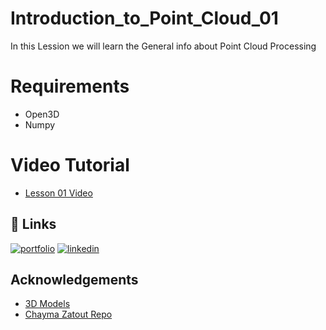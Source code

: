 
# Introduction_to_Point_Cloud_01

In this Lession we will learn the General info about Point Cloud Processing 

# Requirements 
* Open3D
* Numpy

# Video Tutorial
-  [Lesson 01 Video ](https://www.youtube.com/watch?v=CO_oSkTKdt8)



## 🔗 Links
[![portfolio](https://img.shields.io/badge/my_portfolio-000?style=for-the-badge&logo=ko-fi&logoColor=white)](https://abdullahjirjees.com/)
[![linkedin](https://img.shields.io/badge/linkedin-0A66C2?style=for-the-badge&logo=linkedin&logoColor=white)](https://www.linkedin.com/in/abdullah-jirjees/)


## Acknowledgements

 - [3D Models](http://graphics.im.ntu.edu.tw/~robin/courses/cg03/model/)
 - [Chayma Zatout Repo](https://github.com/Chim-SO/pointcloudprocessing#requirements)


